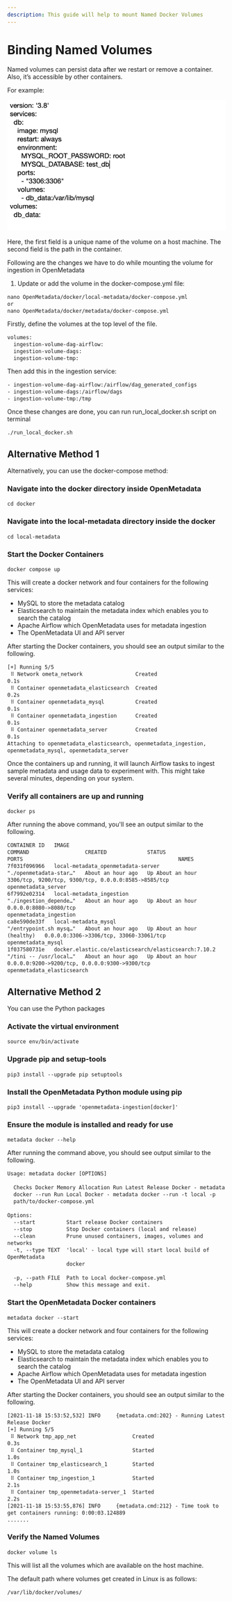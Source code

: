 ```yaml
---
description: This guide will help to mount Named Docker Volumes
---
```


# Binding Named Volumes

Named volumes can persist data after we restart or remove a container. Also, it’s accessible by other containers.&#x20;

For example:

![](../../.gitbook/assets/example.png)

Here, the first field is a unique name of the volume on a host machine. The second field is the path in the container.

Following are the  changes we have to do while mounting the volume for ingestion in OpenMetadata

1. Update or add the volume in the docker-compose.yml file:

```
nano OpenMetadata/docker/local-metadata/docker-compose.yml
or
nano OpenMetadata/docker/metadata/docker-compose.yml
```

Firstly, define the volumes at the top level of the file.

```
volumes:
  ingestion-volume-dag-airflow:
  ingestion-volume-dags:
  ingestion-volume-tmp:
```

Then add this in the ingestion service:

```
- ingestion-volume-dag-airflow:/airflow/dag_generated_configs
- ingestion-volume-dags:/airflow/dags
- ingestion-volume-tmp:/tmp
```

Once these changes are done, you can run run\_local\_docker.sh script on terminal

```
./run_local_docker.sh
```

## Alternative Method 1

Alternatively, you can use the docker-compose method:

### Navigate into the docker directory inside OpenMetadata

```
cd docker
```

### Navigate into the local-metadata directory inside the docker

```
cd local-metadata
```

### Start the Docker Containers

```
docker compose up
```

This will create a docker network and four containers for the following services:

* MySQL to store the metadata catalog
* Elasticsearch to maintain the metadata index which enables you to search the catalog
* Apache Airflow which OpenMetadata uses for metadata ingestion
* The OpenMetadata UI and API server

After starting the Docker containers, you should see an output similar to the following.

```
[+] Running 5/5
 ⠿ Network ometa_network                 Created                                                                                                                                                       0.1s
 ⠿ Container openmetadata_elasticsearch  Created                                                                                                                                                       0.2s
 ⠿ Container openmetadata_mysql          Created                                                                                                                                                       0.1s
 ⠿ Container openmetadata_ingestion      Created                                                                                                                                                       0.1s
 ⠿ Container openmetadata_server         Created                                                                                                                                                       0.1s
Attaching to openmetadata_elasticsearch, openmetadata_ingestion, openmetadata_mysql, openmetadata_server
```

Once the containers up and running, it will launch Airflow tasks to ingest sample metadata and usage data to experiment with. This might take several minutes, depending on your system.

### Verify all containers are up and running&#x20;

```
docker ps 
```

After running the above command, you'll see an output similar to the following.

```
CONTAINER ID   IMAGE                                                  COMMAND                  CREATED             STATUS                       PORTS                                                  NAMES
7f031f096966   local-metadata_openmetadata-server                     "./openmetadata-star…"   About an hour ago   Up About an hour             3306/tcp, 9200/tcp, 9300/tcp, 0.0.0.0:8585->8585/tcp   openmetadata_server
6f7992e02314   local-metadata_ingestion                               "./ingestion_depende…"   About an hour ago   Up About an hour             0.0.0.0:8080->8080/tcp                                 openmetadata_ingestion
ca8e590de33f   local-metadata_mysql                                   "/entrypoint.sh mysq…"   About an hour ago   Up About an hour (healthy)   0.0.0.0:3306->3306/tcp, 33060-33061/tcp                openmetadata_mysql
1f037580731e   docker.elastic.co/elasticsearch/elasticsearch:7.10.2   "/tini -- /usr/local…"   About an hour ago   Up About an hour             0.0.0.0:9200->9200/tcp, 0.0.0.0:9300->9300/tcp         openmetadata_elasticsearch
```

## Alternative Method 2

You can use the Python packages

### Activate the virtual environment

```
source env/bin/activate
```

### Upgrade pip and setup-tools

```
pip3 install --upgrade pip setuptools
```

### Install the OpenMetadata Python module using pip

```
pip3 install --upgrade 'openmetadata-ingestion[docker]'
```

### Ensure the module is installed and ready for use

```
metadata docker --help
```

After running the command above, you should see output similar to the following.

```
Usage: metadata docker [OPTIONS]

  Checks Docker Memory Allocation Run Latest Release Docker - metadata
  docker --run Run Local Docker - metadata docker --run -t local -p
  path/to/docker-compose.yml

Options:
  --start          Start release Docker containers
  --stop           Stop Docker containers (local and release)
  --clean          Prune unused containers, images, volumes and networks
  -t, --type TEXT  'local' - local type will start local build of OpenMetadata
                   docker

  -p, --path FILE  Path to Local docker-compose.yml
  --help           Show this message and exit.
```

### Start the OpenMetadata Docker containers

```
metadata docker --start
```

This will create a docker network and four containers for the following services:

* MySQL to store the metadata catalog
* Elasticsearch to maintain the metadata index which enables you to search the catalog
* Apache Airflow which OpenMetadata uses for metadata ingestion
* The OpenMetadata UI and API server

After starting the Docker containers, you should see an output similar to the following.

```
[2021-11-18 15:53:52,532] INFO     {metadata.cmd:202} - Running Latest Release Docker
[+] Running 5/5
 ⠿ Network tmp_app_net                  Created                                                                                                                                          0.3s
 ⠿ Container tmp_mysql_1                Started                                                                                                                                          1.0s
 ⠿ Container tmp_elasticsearch_1        Started                                                                                                                                          1.0s
 ⠿ Container tmp_ingestion_1            Started                                                                                                                                          2.1s
 ⠿ Container tmp_openmetadata-server_1  Started                                                                                                                                          2.2s
[2021-11-18 15:53:55,876] INFO     {metadata.cmd:212} - Time took to get containers running: 0:00:03.124889
.......
```

### Verify the Named Volumes

```
docker volume ls
```

This will list all the volumes which are available on the host machine.

The default path where volumes get created in Linux is as follows:

```
/var/lib/docker/volumes/
```
